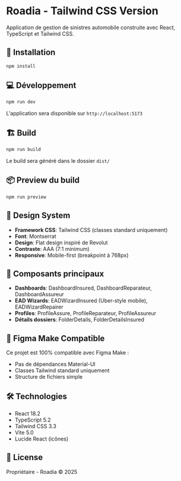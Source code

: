 # Roadia - Tailwind CSS Version

Application de gestion de sinistres automobile construite avec React, TypeScript et Tailwind CSS.

## 🚀 Installation

```bash
npm install
```

## 💻 Développement

```bash
npm run dev
```

L'application sera disponible sur `http://localhost:5173`

## 🏗️ Build

```bash
npm run build
```

Le build sera généré dans le dossier `dist/`

## 📦 Preview du build

```bash
npm run preview
```

## 🎨 Design System

- **Framework CSS**: Tailwind CSS (classes standard uniquement)
- **Font**: Montserrat
- **Design**: Flat design inspiré de Revolut
- **Contraste**: AAA (7:1 minimum)
- **Responsive**: Mobile-first (breakpoint à 768px)

## 🧩 Composants principaux

- **Dashboards**: DashboardInsured, DashboardReparateur, DashboardAssureur
- **EAD Wizards**: EADWizardInsured (Uber-style mobile), EADWizardRepairer
- **Profiles**: ProfileAssure, ProfileReparateur, ProfileAssureur
- **Détails dossiers**: FolderDetails, FolderDetailsInsured

## 📱 Figma Make Compatible

Ce projet est 100% compatible avec Figma Make :
- Pas de dépendances Material-UI
- Classes Tailwind standard uniquement
- Structure de fichiers simple

## 🛠️ Technologies

- React 18.2
- TypeScript 5.2
- Tailwind CSS 3.3
- Vite 5.0
- Lucide React (icônes)

## 📄 License

Propriétaire - Roadia © 2025
